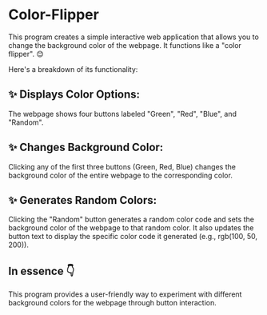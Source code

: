 # Color-Flipper

This program creates a simple interactive web application that allows you to change the background color of the webpage. It functions like a "color flipper". 😊

Here's a breakdown of its functionality:

## ✨ Displays Color Options:
The webpage shows four buttons labeled "Green", "Red", "Blue", and "Random".

## ✨ Changes Background Color:
Clicking any of the first three buttons (Green, Red, Blue) changes the background color of the entire webpage to the corresponding color.

## ✨ Generates Random Colors:
Clicking the "Random" button generates a random color code and sets the background color of the webpage to that random color. It also updates the button text to display the specific color code it generated (e.g., rgb(100, 50, 200)).

## In essence 👇
This program provides a user-friendly way to experiment with different background colors for the webpage through button interaction.

